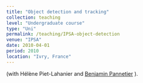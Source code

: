 ```yaml
---
title: "Object detection and tracking"
collection: teaching
level: "Undergraduate course"
type: "Uni"
permalink: /teaching/IPSA-object-detection
venue: "IPSA"
date: 2010-04-01
period: 2010
location: "Ivry, France"
---
```


(with Hélène Piet-Lahanier and [Benjamin Pannetier](http://www.onera.fr/staff/benjamin-pannetier/) ).
